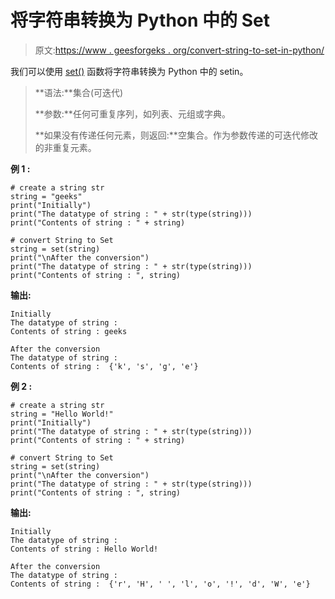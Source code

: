 # 将字符串转换为 Python 中的 Set

> 原文:[https://www . geesforgeks . org/convert-string-to-set-in-python/](https://www.geeksforgeeks.org/convert-string-to-set-in-python/)

我们可以使用 [set()](https://www.geeksforgeeks.org/python-set-method/) 函数将字符串转换为 Python 中的 setin。

> **语法:**集合(可迭代)
> 
> **参数:**任何可重复序列，如列表、元组或字典。
> 
> **如果没有传递任何元素，则返回:**空集合。作为参数传递的可迭代修改的非重复元素。

**例 1 :**

```
# create a string str
string = "geeks"
print("Initially")
print("The datatype of string : " + str(type(string)))
print("Contents of string : " + string)

# convert String to Set
string = set(string)
print("\nAfter the conversion")
print("The datatype of string : " + str(type(string)))
print("Contents of string : ", string)
```

**输出:**

```
Initially
The datatype of string : 
Contents of string : geeks

After the conversion
The datatype of string : 
Contents of string :  {'k', 's', 'g', 'e'}

```

**例 2 :**

```
# create a string str
string = "Hello World!"
print("Initially")
print("The datatype of string : " + str(type(string)))
print("Contents of string : " + string)

# convert String to Set
string = set(string)
print("\nAfter the conversion")
print("The datatype of string : " + str(type(string)))
print("Contents of string : ", string)
```

**输出:**

```
Initially
The datatype of string : 
Contents of string : Hello World!

After the conversion
The datatype of string : 
Contents of string :  {'r', 'H', ' ', 'l', 'o', '!', 'd', 'W', 'e'}

```